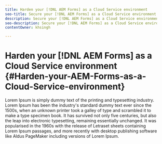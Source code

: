 ```yaml
---
title: Harden your [!DNL AEM Forms] as a Cloud Service environment
seo-title: Secure your [!DNL AEM Forms] as a Cloud Service environment
description: Secure your [!DNL AEM Forms] as a Cloud Service environment
seo-description: Secure your [!DNL AEM Forms] as a Cloud Service environment
contentOwner: khsingh

---
```


# Harden your [!DNL AEM Forms] as a Cloud Service environment {#Harden-your-AEM-Forms-as-a-Cloud-Service-environment}

Lorem Ipsum is simply dummy text of the printing and typesetting industry. Lorem Ipsum has been the industry's standard dummy text ever since the 1500s, when an unknown printer took a galley of type and scrambled it to make a type specimen book. It has survived not only five centuries, but also the leap into electronic typesetting, remaining essentially unchanged. It was popularised in the 1960s with the release of Letraset sheets containing Lorem Ipsum passages, and more recently with desktop publishing software like Aldus PageMaker including versions of Lorem Ipsum.
